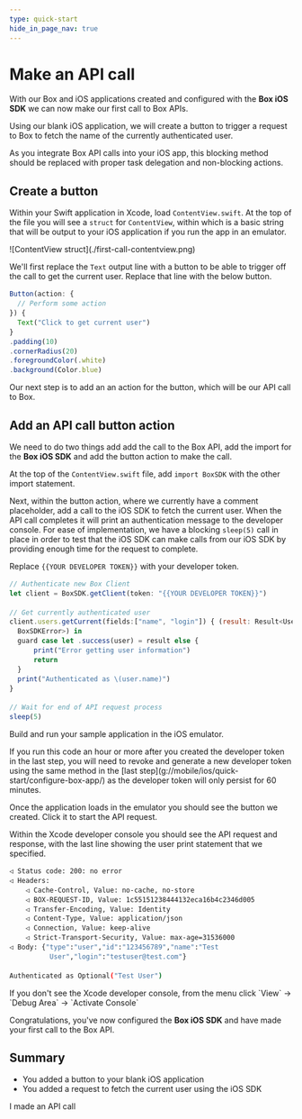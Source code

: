```yaml
---
type: quick-start
hide_in_page_nav: true
---
```


# Make an API call

With our Box and iOS applications created and configured with the **Box iOS
SDK** we can now make our first call to Box APIs.

Using our blank iOS application, we will create a button to trigger
a request to Box to fetch the name of the currently authenticated user.

<Message warning>
  As you integrate Box API calls into your iOS app, this blocking method
  should be replaced with proper task delegation and non-blocking actions.
</Message>

## Create a button 

Within your Swift application in Xcode, load `ContentView.swift`. At the top of
the file you will see a `struct` for `ContentView`, within which is a basic
string that will be output to your iOS application if you run the app in an
emulator.

<ImageFrame border center>
  ![ContentView struct](./first-call-contentview.png)
</ImageFrame>

We'll first replace the `Text` output line with a button to be able to trigger
off the call to get the current user. Replace that line with the below button.

```js
Button(action: {
  // Perform some action
}) {
  Text("Click to get current user")
}
.padding(10)
.cornerRadius(20)
.foregroundColor(.white)
.background(Color.blue)
```

Our next step is to add an an action for the button, which will be our API call
to Box.

## Add an API call button action

We need to do two things add add the call to the Box API, add the import for
the **Box iOS SDK** and add the button action to make the call. 

At the top of the `ContentView.swift` file, add `import BoxSDK` with the other
import statement.

Next, within the button action, where we currently have a comment placeholder,
add a call to the iOS SDK to fetch the current user. When the API call
completes it will print an authentication message to the developer console. For
ease of implementation, we have a blocking `sleep(5)` call in place in order to
test that the iOS SDK can make calls from our iOS SDK by providing enough time
for the request to complete.

Replace `{{YOUR DEVELOPER TOKEN}}` with your developer token.

```js
// Authenticate new Box Client
let client = BoxSDK.getClient(token: "{{YOUR DEVELOPER TOKEN}}")

// Get currently authenticated user
client.users.getCurrent(fields:["name", "login"]) { (result: Result<User,
  BoxSDKError>) in
  guard case let .success(user) = result else {
      print("Error getting user information")
      return
  }
  print("Authenticated as \(user.name)")
}

// Wait for end of API request process
sleep(5)
```

Build and run your sample application in the iOS emulator. 

<Message warning>
  If you run this code an hour or more after you created the developer
  token in the last step, you will need to revoke and generate a new developer
  token using the same method in the
  [last step](g://mobile/ios/quick-start/configure-box-app/) as the developer
  token will only persist for 60 minutes.
</Message>

Once the application loads in the emulator you should see the button we
created. Click it to start the API request.

Within the Xcode developer console you should see the API request and response,
with the last line showing the user print statement that we specified.

```bash
◁ Status code: 200: no error
◁ Headers: 
    ◁ Cache-Control, Value: no-cache, no-store
    ◁ BOX-REQUEST-ID, Value: 1c55151238444132eca16b4c2346d005
    ◁ Transfer-Encoding, Value: Identity
    ◁ Content-Type, Value: application/json
    ◁ Connection, Value: keep-alive
    ◁ Strict-Transport-Security, Value: max-age=31536000
◁ Body: {"type":"user","id":"123456789","name":"Test
          User","login":"testuser@test.com"}

Authenticated as Optional("Test User")
```

<Message notice>
  If you don't see the Xcode developer console, from the menu click `View` ->
  `Debug Area` -> `Activate Console` 
</Message>

Congratulations, you've now configured the **Box iOS SDK** and have made your
first call to the Box API.

## Summary

* You added a button to your blank iOS application
* You added a request to fetch the current user using the iOS SDK

<Next>I made an API call</Next>
